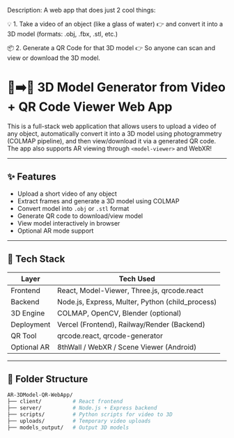 Description:
A web app that does just 2 cool things:

💡 1. Take a video of an object (like a glass of water)
👉 and convert it into a 3D model (formats: .obj, .fbx, .stl, etc.)

📦 2. Generate a QR Code for that 3D model
👉 So anyone can scan and view or download the 3D model.

# 🎥➡️🔺 3D Model Generator from Video + QR Code Viewer Web App

This is a full-stack web application that allows users to upload a video of any object, automatically convert it into a 3D model using photogrammetry (COLMAP pipeline), and then view/download it via a generated QR code. The app also supports AR viewing through `<model-viewer>` and WebXR!

---

## ✨ Features

- Upload a short video of any object
- Extract frames and generate a 3D model using COLMAP
- Convert model into `.obj` or `.stl` format
- Generate QR code to download/view model
- View model interactively in browser
- Optional AR mode support

---

## 🧰 Tech Stack

| Layer       | Tech Used                  |
|-------------|----------------------------|
| Frontend    | React, Model-Viewer, Three.js, qrcode.react |
| Backend     | Node.js, Express, Multer, Python (child_process) |
| 3D Engine   | COLMAP, OpenCV, Blender (optional) |
| Deployment  | Vercel (Frontend), Railway/Render (Backend) |
| QR Tool     | qrcode.react, qrcode-generator |
| Optional AR | 8thWall / WebXR / Scene Viewer (Android) |

---

## 🔧 Folder Structure

```bash
AR-3DModel-QR-WebApp/
├── client/          # React frontend
├── server/          # Node.js + Express backend
├── scripts/         # Python scripts for video to 3D
├── uploads/         # Temporary video uploads
├── models_output/   # Output 3D models
